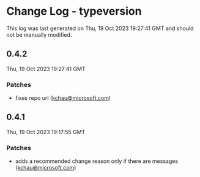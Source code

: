 # Change Log - typeversion

This log was last generated on Thu, 19 Oct 2023 19:27:41 GMT and should not be manually modified.

<!-- Start content -->

## 0.4.2

Thu, 19 Oct 2023 19:27:41 GMT

### Patches

- fixes repo url (kchau@microsoft.com)

## 0.4.1

Thu, 19 Oct 2023 19:17:55 GMT

### Patches

- adds a recommended change reason only if there are messages (kchau@microsoft.com)
